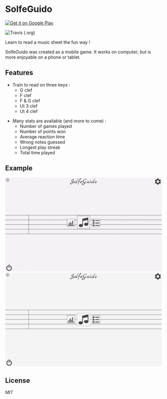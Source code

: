 # SolfeGuido

[<img src="https://play.google.com/intl/en_us/badges/images/generic/en-play-badge.png"
     alt="Get it on Google Play"
     height="80">](https://play.google.com/store/apps/details?id=io.github.solfeguido)

![Travis (.org)](https://img.shields.io/travis/SolfeGuido/SolfeGuido)

Learn to read a music sheet the fun way !

SolfeGuido was created as a mobile game.
It works on computer, but is more enjoyable on a phone or tablet.

## Features

- Train to read on three keys :
  - G clef
  - F clef
  - F & G clef
  - Ut 3 clef
  - Ut 4 clef

* Many stats are available (and more to come) :
  - Number of games played
  - Number of points won
  - Average reaction time
  - Wrong notes guessed
  - Longest play streak
  - Total time played

## Example

![InGame](examples/play.gif)
![Options](examples/options.gif)

## License

MIT
